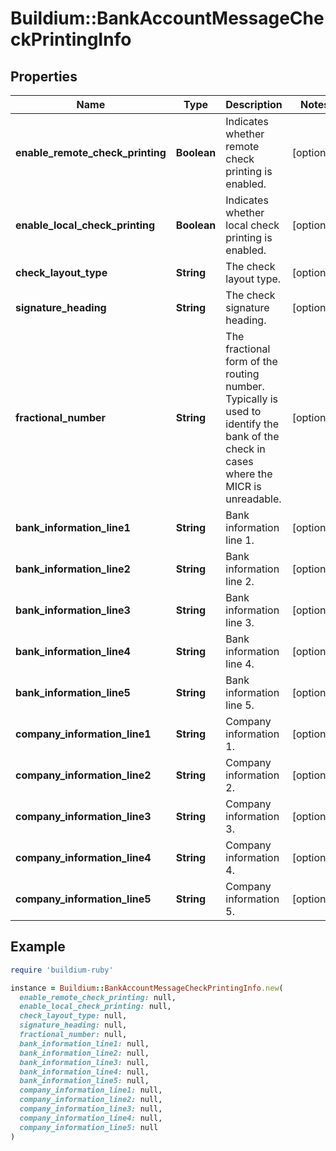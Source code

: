 # Buildium::BankAccountMessageCheckPrintingInfo

## Properties

| Name | Type | Description | Notes |
| ---- | ---- | ----------- | ----- |
| **enable_remote_check_printing** | **Boolean** | Indicates whether remote check printing is enabled. | [optional] |
| **enable_local_check_printing** | **Boolean** | Indicates whether local check printing is enabled. | [optional] |
| **check_layout_type** | **String** | The check layout type. | [optional] |
| **signature_heading** | **String** | The check signature heading. | [optional] |
| **fractional_number** | **String** | The fractional form of the routing number. Typically is used to identify the bank of the check in cases where the MICR is unreadable. | [optional] |
| **bank_information_line1** | **String** | Bank information line 1. | [optional] |
| **bank_information_line2** | **String** | Bank information line 2. | [optional] |
| **bank_information_line3** | **String** | Bank information line 3. | [optional] |
| **bank_information_line4** | **String** | Bank information line 4. | [optional] |
| **bank_information_line5** | **String** | Bank information line 5. | [optional] |
| **company_information_line1** | **String** | Company information 1. | [optional] |
| **company_information_line2** | **String** | Company information 2. | [optional] |
| **company_information_line3** | **String** | Company information 3. | [optional] |
| **company_information_line4** | **String** | Company information 4. | [optional] |
| **company_information_line5** | **String** | Company information 5. | [optional] |

## Example

```ruby
require 'buildium-ruby'

instance = Buildium::BankAccountMessageCheckPrintingInfo.new(
  enable_remote_check_printing: null,
  enable_local_check_printing: null,
  check_layout_type: null,
  signature_heading: null,
  fractional_number: null,
  bank_information_line1: null,
  bank_information_line2: null,
  bank_information_line3: null,
  bank_information_line4: null,
  bank_information_line5: null,
  company_information_line1: null,
  company_information_line2: null,
  company_information_line3: null,
  company_information_line4: null,
  company_information_line5: null
)
```

